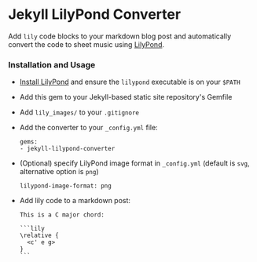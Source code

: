 # Jekyll LilyPond Converter

Add `lily` code blocks to your markdown blog post and automatically convert the code to sheet music using [LilyPond][].

### Installation and Usage

- [Install LilyPond][] and ensure the `lilypond` executable is on your `$PATH`
- Add this gem to your Jekyll-based static site repository's Gemfile
- Add `lily_images/` to your `.gitignore`
- Add the converter to your `_config.yml` file:

      gems:
      - jekyll-lilypond-converter

- (Optional) specify LilyPond image format in `_config.yml` (default is `svg`, alternative option is `png`)

      lilypond-image-format: png

- Add lily code to a markdown post:

      This is a C major chord:

      ```lily
      \relative {
        <c' e g>
      }
      ```


[LilyPond]: http://lilypond.org/
[Install LilyPond]: http://lilypond.org/download.html
